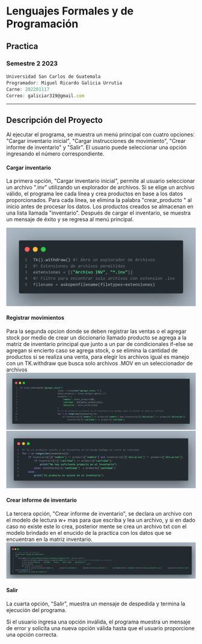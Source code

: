 # Lenguajes Formales y de Programación
## Practica 
### Semestre 2 2023
```js
Universidad San Carlos de Guatemala
Programador: Miguel Ricardo Galicia Urrutia
Carne: 202201117
Correo: galiciar319@gmail.com
```
---
## Descripción del Proyecto
Al ejecutar el programa, se muestra un menú principal con cuatro opciones: "Cargar inventario inicial", "Cargar instrucciones de movimiento", "Crear informe de inventario" y "Salir". El usuario puede seleccionar una opción ingresando el número correspondiente.

#### Cargar inventario ####

La primera opción, "Cargar inventario inicial", permite al usuario seleccionar un archivo ".inv" utilizando un explorador de archivos. Si se elige un archivo válido, el programa lee cada línea y crea productos en base a los datos proporcionados. Para cada línea, se elimina la palabra "crear_producto " al inicio antes de procesar los datos. Los productos creados se almacenan en una lista llamada "inventario". Después de cargar el inventario, se muestra un mensaje de éxito y se regresa al menú principal.

![Agregar archivos](abrir_archivos.png)

#### Registrar movimientos ####

Para la segunda opcion donde se deben registrar las ventas o el agregar stock por medio de crear un diccionario llamado producto se agrega a la matriz de inventario principal que junto a un par de condicionales if-else se agregan si encierto caso se agrega stock, o se elimina la cantidad de productos si se realiza una venta, para elegir los archivos igual es manejo con un TK.withdraw que busca solo archivos .MOV en un seleccionador de archivos
![Agregar stock](agregar_stock.png)
![Vender Productos](vender.png)

#### Crear informe de inventario ####

La tercera opción, "Crear informe de inventario", se declara un archivo con el modelo de lectura w+ mas para que escriba y lea un archivo, y si en dado caso no existe este lo crea, posterior mente se crea un archivo txt con el modelo brindado en el enucido de la practica con los datos que se encuentran en la matriz inventario.
![Realizar archivo txt](inventario.png)

#### Salir ####
La cuarta opción, "Salir", muestra un mensaje de despedida y termina la ejecución del programa.

Si el usuario ingresa una opción inválida, el programa muestra un mensaje de error y solicita una nueva opción válida hasta que el usuario proporcione una opción correcta.
